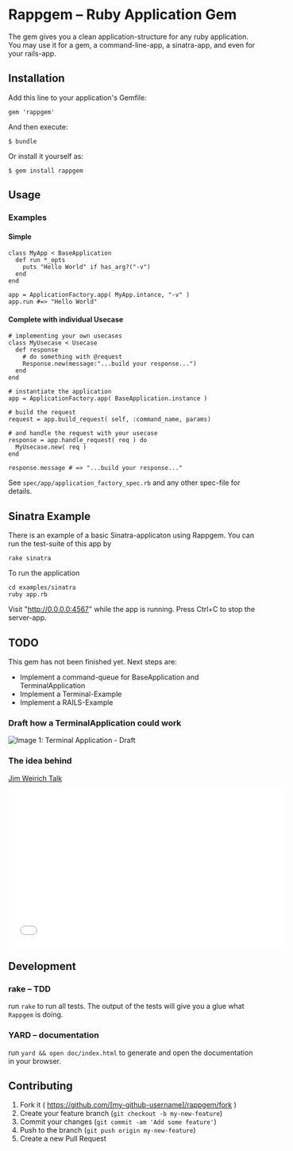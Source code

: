 # Rappgem – Ruby Application Gem

The gem gives you a clean application-structure for any ruby
application. You may use it for a gem, a command-line-app, a
sinatra-app, and even for your rails-app.

## Installation

Add this line to your application's Gemfile:

    gem 'rappgem'

And then execute:

    $ bundle

Or install it yourself as:

    $ gem install rappgem


## Usage

### Examples

#### Simple

    class MyApp < BaseApplication
      def run *_opts
        puts "Hello World" if has_arg?("-v")
      end
    end

    app = ApplicationFactory.app( MyApp.intance, "-v" )
    app.run #=> "Hello World"

#### Complete with individual Usecase

    # implementing your own usecases
    class MyUsecase < Usecase
      def response
        # do something with @request
        Response.new(message:"...build your response...")
      end
    end

    # instantiate the application
    app = ApplicationFactory.app( BaseApplication.instance )

    # build the request
    request = app.build_request( self, :command_name, params)

    # and handle the request with your usecase
    response = app.handle_request( req ) do
      MyUsecase.new( req )
    end

    response.message # => "...build your response..."


See `spec/app/application_factory_spec.rb` and any other spec-file for
details.

## Sinatra Example

There is an example of a basic Sinatra-applicaton using Rappgem.
You can run the test-suite of this app by

    rake sinatra

To run the application

    cd examples/sinatra
    ruby app.rb

Visit "http://0.0.0.0:4567" while the app is running.
Press Ctrl+C to stop the server-app.


## TODO

This gem has not been finished yet. Next steps are:

  * Implement a command-queue for BaseApplication and TerminalApplication
  * Implement a Terminal-Example
  * Implement a RAILS-Example

### Draft how a TerminalApplication could work

![Image 1: Terminal Application - Draft](http://dav.iboard.cc/container/rappgem/Img001-terminal-application.jpg)

### The idea behind

[Jim Weirich Talk](http://www.youtube.com/embed/tg5RFeSfBM4)

<div><iframe width="560" height="315"
    src="//www.youtube.com/embed/tg5RFeSfBM4"
    frameborder="0" allowfullscreen>
  </iframe>
</div>

## Development

### rake – TDD

run `rake` to run all tests. The output of the tests will give
you a glue what `Rappgem` is doing.


### YARD – documentation

run `yard && open doc/index.html` to generate and open the documentation
in your browser.


## Contributing

1. Fork it ( https://github.com/[my-github-username]/rappgem/fork )
2. Create your feature branch (`git checkout -b my-new-feature`)
3. Commit your changes (`git commit -am 'Add some feature'`)
4. Push to the branch (`git push origin my-new-feature`)
5. Create a new Pull Request
